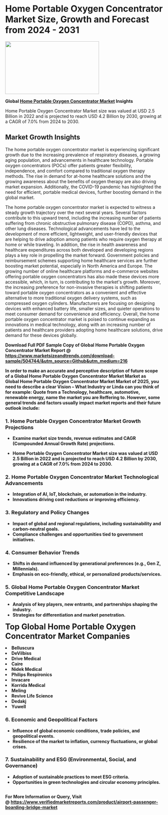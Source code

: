 <H1>Home Portable Oxygen Concentrator Market Size, Growth and Forecast from 2024 - 2031</H1><img class="aligncenter size-medium wp-image-584254" src="https://thirdeyenews.in/wp-content/uploads/2024/09/Global-Market-Research-300x168.jpeg" alt="" width="300" height="168" /><p><strong>Global&nbsp;<a href="https://www.marketsizeandtrends.com/download-sample/504744/&amp;utm_source=Github&utm_medium=216">Home Portable Oxygen Concentrator Market</a> Insights</strong></p><p>Home Portable Oxygen Concentrator Market size was valued at USD 2.5 Billion in 2022 and is projected to reach USD 4.2 Billion by 2030, growing at a CAGR of 7.0% from 2024 to 2030.</p><p><h2>Market Growth Insights</h2> <p>The home portable oxygen concentrator market is experiencing significant growth due to the increasing prevalence of respiratory diseases, a growing aging population, and advancements in healthcare technology. Portable oxygen concentrators (POCs) offer patients greater flexibility, independence, and comfort compared to traditional oxygen therapy methods. The rise in demand for at-home healthcare solutions and the growing awareness about the benefits of oxygen therapy are also driving market expansion. Additionally, the COVID-19 pandemic has highlighted the need for efficient, portable medical devices, further boosting demand in the global market.</p> <p><strong></strong></p> <p>The home portable oxygen concentrator market is expected to witness a steady growth trajectory over the next several years. Several factors contribute to this upward trend, including the increasing number of patients suffering from chronic obstructive pulmonary disease (COPD), asthma, and other lung diseases. Technological advancements have led to the development of more efficient, lightweight, and user-friendly devices that are helping to drive adoption among patients who require oxygen therapy at home or while traveling. In addition, the rise in health awareness and healthcare expenditures across both developed and developing regions plays a key role in propelling the market forward. Government policies and reimbursement schemes supporting home healthcare services are further boosting market potential, especially in North America and Europe. The growing number of online healthcare platforms and e-commerce websites offering portable oxygen concentrators has also made these devices more accessible, which, in turn, is contributing to the market's growth. Moreover, the increasing preference for non-invasive therapies is shifting patients toward portable oxygen concentrators as a convenient and effective alternative to more traditional oxygen delivery systems, such as compressed oxygen cylinders. Manufacturers are focusing on designing devices with enhanced battery life, smaller sizes, and quieter operations to meet consumer demand for convenience and efficiency. Overall, the home portable oxygen concentrator market is poised to continue expanding as innovations in medical technology, along with an increasing number of patients and healthcare providers adopting home healthcare solutions, drive demand for these devices globally.</p> <p><strong></p><p><span class=""><strong>Download Full PDF Sample Copy of Global Home Portable Oxygen Concentrator Market Report</strong> @ <a href="https://www.marketsizeandtrends.com/download-sample/504744/&amp;utm_source=Github&utm_medium=216" target="_blank">https://www.marketsizeandtrends.com/download-sample/504744/&amp;utm_source=Github&utm_medium=216</a></span></p><p>In order to make an accurate and perceptive description of future scope of a Global&nbsp;Home Portable Oxygen Concentrator Market Market as Global&nbsp;Home Portable Oxygen Concentrator Market Market of 2025, you need to describe a clear Vision &ndash; What Industry or Linda can you think of for example: Quote from a Technology, healthcare, automotive, renewable energy, name the market you are Reffering to. However, some general trends and factors usually impact market reports and their future outlook include:</p><h3>1.&nbsp;<strong>Home Portable Oxygen Concentrator Market Growth Projections</strong></h3><ul><li>Examine market size trends, revenue estimates and CAGR (Compounded Annual Growth Rate) projections.</li><li><p>Home Portable Oxygen Concentrator Market size was valued at USD 2.5 Billion in 2022 and is projected to reach USD 4.2 Billion by 2030, growing at a CAGR of 7.0% from 2024 to 2030.</p></li></ul><h3>2.&nbsp;<strong>Home Portable Oxygen Concentrator Market Technological Advancements</strong></h3><ul><li>Integration of AI, IoT, blockchain, or automation in the industry.</li><li>Innovations driving cost reductions or improving efficiency.</li></ul><h3>3.&nbsp;<strong>Regulatory and Policy Changes</strong></h3><ul><li>Impact of global and regional regulations, including sustainability and carbon-neutral goals.</li><li>Compliance challenges and opportunities tied to government initiatives.</li></ul><h3>4.&nbsp;<strong>Consumer Behavior Trends</strong></h3><ul><li>Shifts in demand influenced by generational preferences (e.g., Gen Z, Millennials).</li><li>Emphasis on eco-friendly, ethical, or personalized products/services.</li></ul><h3>5.&nbsp;<strong>Global Home Portable Oxygen Concentrator Market Competitive Landscape</strong></h3><ul><li>Analysis of key players, new entrants, and partnerships shaping the industry.</li><li>Strategies for differentiation and market penetration.</li></ul><p data-pm-slice="1 1 []"><span style="color: inherit; font-family: inherit; font-size: 25px;">Top Global Home Portable Oxygen Concentrator Market Companies</span></p><div class="" data-test-id=""><p><li>Belluscura</li><li> DeVilbiss</li><li> Drive Medical</li><li> Caire</li><li> Nidek Medical</li><li> Philips Respironics</li><li> Invacare</li><li> Korrida Medical</li><li> Meling</li><li> Revive Life Science</li><li> Dedakj</li><li> Yuwell</li></p></div><h3>6.&nbsp;<strong>Economic and Geopolitical Factors</strong></h3><ul><li>Influence of global economic conditions, trade policies, and geopolitical events.</li><li>Resilience of the market to inflation, currency fluctuations, or global crises.</li></ul><h3>7.&nbsp;<strong>Sustainability and ESG (Environmental, Social, and Governance)</strong></h3><ul><li>Adoption of sustainable practices to meet ESG criteria.</li><li>Opportunities in green technologies and circular economy principles.</li></ul><h2><strong style="font-size: 14px;">For More Information or Query, Visit @&nbsp;</strong><a style="background-color: #ffffff; font-size: 14px;" href="https://www.marketsizeandtrends.com/report/home-portable-oxygen-concentrator-market/" target="_blank">https://www.verifiedmarketreports.com/product/airport-passenger-boarding-bridge-market</a></h2>
